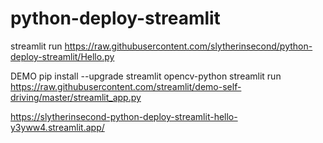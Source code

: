 # python-deploy-streamlit

streamlit run https://raw.githubusercontent.com/slytherinsecond/python-deploy-streamlit/Hello.py

DEMO
pip install --upgrade streamlit opencv-python
streamlit run https://raw.githubusercontent.com/streamlit/demo-self-driving/master/streamlit_app.py

https://slytherinsecond-python-deploy-streamlit-hello-y3yww4.streamlit.app/
